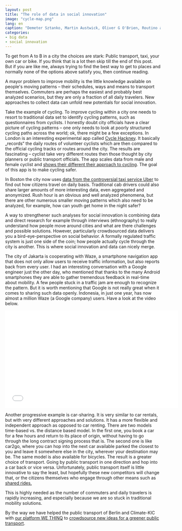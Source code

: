 ```yaml
---
layout: post
title: "The role of data in social innovation"
image: "cycle-map.png"
lang: en
caption: "Demeter Sztanko, Martin Austwick, Oliver G O'Brien, Routino and OpenStreetMap contributors (borisbikes.saltaku.com/station)"
categories:
- big data
- social innovation
---
```


To get from A to B in a city the choices are stark: Public transport, taxi, your own car or bike. If you think that is a lot then skip till the end of this post. But if you are like me, always trying to find the best way to get to places and normally none of the options above satisfy you, then continue reading.

A mayor problem to improve mobility is the little knowledge available on people's moving patterns – their schedules, ways and means to transport themselves. Commuters are perhaps the easiest and probably best analyzed scenarios, but they are only a fraction of all daily travelers. New approaches to collect data can unfold new potentials for social innovation.

Take the example of cycling. To improve cycling within a city one needs to resort to traditional data set to identify cycling patterns, such as questionnaires from cyclists. I honestly doubt city officials have a clear picture of cycling patterns – one only needs to look at poorly structured cycling paths across the world; ok, there might be a few exceptions. In London is an interesting experimental app called [Cycle Hackney](http://www.hackney.gov.uk/movebybike.htm). It basically „records“ the daily routes of volunteer cyclists which are then compared to the official cycling tracks or routes around the city. The results are fascinating – cyclist take very different routes then those thought by city planners or public transport officials. The app scales data from male and female cyclist and [shows their different their approach to cycling](http://www.nesta.org.uk/blog/can-civic-technology-make-cycling-safer). The goal of this app is to make cycling safer.

In Boston the city now uses [data from the controversial taxi service Uber](http://www.theverge.com/2015/1/13/7536639/uber-boston-data-sharing) to find out how citizens travel on daily basis. Traditional cab drivers could also share larger amounts of more interesting data, even aggregated and anonymized. Rush hour is an obvious and well analyzed phenomena, but there are other numerous smaller moving patterns which also need to be analyzed, for example, how can youth get home in the night safer?

A way to strengthener such analyses for social innovation is combining data and direct research for example through interviews (ethnography) to really understand how people move around cities and what are there challenges and possible  solutions. However, particularly crowdsourced data delivers you a bird-eye-perspective on social behavior. A formally regulated traffic system is just one side of the coin; how people actually cycle through the city is another. This is where social innovation and data can nicely merge.

The city of Jakarta is cooperating with Waze, a smartphone navigation app that does not only allow users to receive traffic information, but also reports back from every user. I had an interesting conversation with a Google engineer just the other day, who mentioned that thanks to the many Android smartphones they are able to gather tremendous feedback in real-time about mobility. A few people stuck in a traffic jam are enough to recognize the pattern. But it is worth mentioning that Google is not really great when it comes to sharing such data openly.  Indonesia, in just one year, has now almost a million Waze (a Google company) users. Have a look at the video below.

<div class="flex-video"><iframe width="560" height="315" src="//www.youtube.com/embed/a3uWSqKJDRE" frameborder="0" allowfullscreen></iframe></div>

Another progressive example is car-sharing. It is very similar to car rentals, but with very different approaches and solutions. It has a more flexible and independent approach as opposed to car renting. There are two models time-based vs. the distance based model. In the first one, you book a car for a few hours and return to its place of origin, without having to go through the long contract signing process that is. The second one is like car2go, where you can hop into the next car available parked the closest to you and leave it somewhere else in the city, wherever your destination may be. The same model is also available for bicycles. The result is a greater choice of transport. Going by public transport in one direction and hop into a car back or vice versa. Unfortunately, public transport itself is little innovative to say the least, but hopefully these new competitors will change that, or the citizens themselves who engage through other means such as [shared rides.](https://www.side.cr/)

This is highly needed as the number of commuters and daily travelers is rapidly increasing, and especially because we are so stuck in traditional mobility solutions.

By the way we have helped the public transport of Berlin and Climate-KIC with [our platform WE THINQ](https://www.wethinq.com/) to [crowdsource new ideas for a greener public transport](http://www.openinnovationslam.org/).

